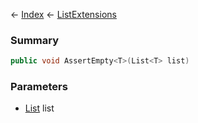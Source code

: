 ← [Index](Api-Index) ← [ListExtensions](System.Collections.Generic.ListExtensions)

### Summary

```csharp
public void AssertEmpty<T>(List<T> list)
```

### Parameters

* [List<T>](System.Collections.Generic.List`1) list

